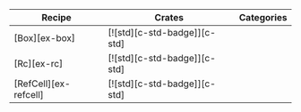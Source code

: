 | Recipe | Crates | Categories |
|---|---|---|
| [Box][ex-box] | [![std][c-std-badge]][c-std] |  |
| [Rc][ex-rc] | [![std][c-std-badge]][c-std] |  |
| [RefCell][ex-refcell] | [![std][c-std-badge]][c-std] |  |
